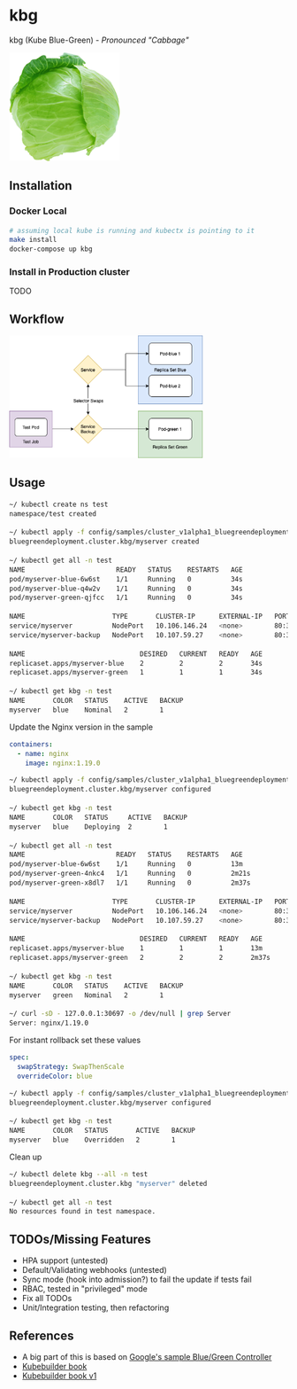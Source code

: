 # kbg

kbg (Kube Blue-Green) - _Pronounced "Cabbage"_

<img src="https://github.com/nestorsokil/kbg/raw/master/resources/mascot.png" width="200">

## Installation
### Docker Local

```bash
# assuming local kube is running and kubectx is pointing to it
make install
docker-compose up kbg
```

### Install in Production cluster
TODO

## Workflow
<img src="https://github.com/nestorsokil/kbg/raw/master/resources/kbg.png" width="350">

## Usage

```bash
~/ kubectl create ns test
namespace/test created

~/ kubectl apply -f config/samples/cluster_v1alpha1_bluegreendeployment.yaml -n test
bluegreendeployment.cluster.kbg/myserver created

~/ kubectl get all -n test
NAME                       READY   STATUS    RESTARTS   AGE
pod/myserver-blue-6w6st    1/1     Running   0          34s
pod/myserver-blue-q4w2v    1/1     Running   0          34s
pod/myserver-green-qjfcc   1/1     Running   0          34s

NAME                      TYPE       CLUSTER-IP      EXTERNAL-IP   PORT(S)        AGE
service/myserver          NodePort   10.106.146.24   <none>        80:30697/TCP   34s
service/myserver-backup   NodePort   10.107.59.27    <none>        80:31623/TCP   34s

NAME                             DESIRED   CURRENT   READY   AGE
replicaset.apps/myserver-blue    2         2         2       34s
replicaset.apps/myserver-green   1         1         1       34s

~/ kubectl get kbg -n test
NAME       COLOR   STATUS    ACTIVE   BACKUP
myserver   blue    Nominal   2        1
```

Update the Nginx version in the sample
```yaml
containers:
  - name: nginx
    image: nginx:1.19.0
```
```bash
~/ kubectl apply -f config/samples/cluster_v1alpha1_bluegreendeployment.yaml -n test
bluegreendeployment.cluster.kbg/myserver configured

~/ kubectl get kbg -n test
NAME       COLOR   STATUS     ACTIVE   BACKUP
myserver   blue    Deploying  2        1

~/ kubectl get all -n test
NAME                       READY   STATUS    RESTARTS   AGE
pod/myserver-blue-6w6st    1/1     Running   0          13m
pod/myserver-green-4nkc4   1/1     Running   0          2m21s
pod/myserver-green-x8dl7   1/1     Running   0          2m37s

NAME                      TYPE       CLUSTER-IP      EXTERNAL-IP   PORT(S)        AGE
service/myserver          NodePort   10.106.146.24   <none>        80:30697/TCP   13m
service/myserver-backup   NodePort   10.107.59.27    <none>        80:31623/TCP   13m

NAME                             DESIRED   CURRENT   READY   AGE
replicaset.apps/myserver-blue    1         1         1       13m
replicaset.apps/myserver-green   2         2         2       2m37s

~/ kubectl get kbg -n test
NAME       COLOR   STATUS    ACTIVE   BACKUP
myserver   green   Nominal   2        1

~/ curl -sD - 127.0.0.1:30697 -o /dev/null | grep Server
Server: nginx/1.19.0
```

For instant rollback set these values
```yaml
spec:
  swapStrategy: SwapThenScale
  overrideColor: blue 
```

```bash
~/ kubectl apply -f config/samples/cluster_v1alpha1_bluegreendeployment.yaml -n test
bluegreendeployment.cluster.kbg/myserver configured

~/ kubectl get kbg -n test
NAME       COLOR   STATUS       ACTIVE   BACKUP
myserver   blue    Overridden   2        1
```

Clean up
```bash
~/ kubectl delete kbg --all -n test
bluegreendeployment.cluster.kbg "myserver" deleted

~/ kubectl get all -n test
No resources found in test namespace.
```

## TODOs/Missing Features

- HPA support (untested)
- Default/Validating webhooks (untested)
- Sync mode (hook into admission?) to fail the update if tests fail
- RBAC, tested in "privileged" mode
- Fix all TODOs
- Unit/Integration testing, then refactoring

## References

- A big part of this is based on [Google's sample Blue/Green Controller](https://github.com/google/blue-green-deployment-controller)
- [Kubebuilder book](https://book.kubebuilder.io)
- [Kubebuilder book v1](https://book-v1.book.kubebuilder.io)
